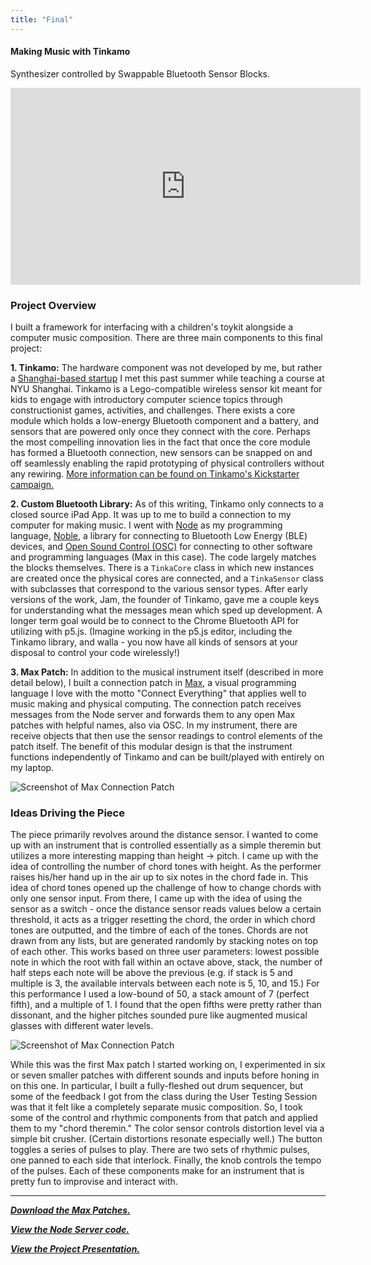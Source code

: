 ```yaml
---
title: "Final"
---
```

#### Making Music with Tinkamo

Synthesizer controlled by Swappable Bluetooth Sensor Blocks.

<iframe width="560" height="315" src="https://www.youtube.com/embed/PF2H8772oE4" frameborder="0" allow="accelerometer; autoplay; encrypted-media; gyroscope; picture-in-picture" allowfullscreen></iframe>

### Project Overview
I built a framework for interfacing with a children's toykit alongside a computer music composition. There are three main components to this final project:

**1. Tinkamo:** The hardware component was not developed by me, but rather a [Shanghai-based startup](https://www.tinkamo.com/home.html) I met this past summer while teaching a course at NYU Shanghai. Tinkamo is a Lego-compatible wireless sensor kit meant for kids to engage with introductory computer science topics through constructionist games, activities, and challenges. There exists a core module which holds  a low-energy Bluetooth component and a battery, and sensors that are powered only once they connect with the core. Perhaps the most compelling innovation lies in the fact that once the core module has formed a Bluetooth connection, new sensors can be snapped on and off seamlessly enabling the rapid prototyping of physical controllers without any rewiring. [More information can be found on Tinkamo's Kickstarter campaign.](https://www.kickstarter.com/projects/44540085/tinkamo-smart-building-blocks-for-future-creators)

**2. Custom Bluetooth Library:** As of this writing, Tinkamo only connects to a closed source iPad App. It was up to me to build a connection to my computer for making music. I went with [Node](https://nodejs.org/en/) as my programming language, [Noble](https://github.com/noble/noble), a library for connecting to Bluetooth Low Energy (BLE) devices, and [Open Sound Control (OSC)](http://opensoundcontrol.org/introduction-osc) for connecting to other software and programming languages (Max in this case). The code largely matches the blocks themselves. There is a `TinkaCore` class in which new instances are created once the physical cores are connected, and a `TinkaSensor` class with subclasses that correspond to the various sensor types. After early versions of the work, Jam, the founder of Tinkamo, gave me a couple keys for understanding what the messages mean which sped up development. A longer term goal would be to connect to the Chrome Bluetooth API for utilizing with p5.js. (Imagine working in the p5.js editor, including the Tinkamo library, and walla - you now have all kinds of sensors at your disposal to control your code wirelessly!)

**3. Max Patch:** In addition to the musical instrument itself (described in more detail below), I built a connection patch in [Max](https://cycling74.com/), a visual programming language I love with the motto "Connect Everything" that applies well to music making and physical computing. The connection patch receives messages from the Node server and forwards them to any open Max patches with helpful names, also via OSC. In my instrument, there are receive objects that then use the sensor readings to control elements of the patch itself. The benefit of this modular design is that the instrument functions independently of Tinkamo and can be built/played with entirely on my laptop.

![Screenshot of Max Connection Patch](https://huriphoonado.github.io/code-of-music/static/images/Tinkamo->Max.png)

### Ideas Driving the Piece
The piece primarily revolves around the distance sensor. I wanted to come up with an instrument that is controlled essentially as a simple theremin but utilizes a more interesting mapping than height -> pitch. I came up with the idea of controlling the number of chord tones with height. As the performer raises his/her hand up in the air up to six notes in the chord fade in. This idea of chord tones opened up the challenge of how to change chords with only one sensor input. From there, I came up with the idea of using the sensor as a switch - once the distance sensor reads values below a certain threshold, it acts as a trigger resetting the chord, the order in which chord tones are outputted, and the timbre of each of the tones. Chords are not drawn from any lists, but are generated randomly by stacking notes on top of each other. This works based on three user parameters: lowest possible note in which the root with fall within an octave above, stack, the number of half steps each note will be above the previous (e.g. if stack is 5 and multiple is 3, the available intervals between each note is 5, 10, and 15.) For this performance I used a low-bound of 50, a stack amount of 7 (perfect fifth), and a multiple of 1. I found that the open fifths were pretty rather than dissonant, and the higher pitches sounded pure like augmented musical glasses with different water levels.

![Screenshot of Max Connection Patch](https://huriphoonado.github.io/code-of-music/static/images/Final_Distance_Patch.png)

While this was the first Max patch I started working on, I experimented in six or seven smaller patches with different sounds and inputs before honing in on this one. In particular, I built a fully-fleshed out drum sequencer, but some of the feedback I got from the class during the User Testing Session was that it felt like a completely separate music composition. So, I took some of the control and rhythmic components from that patch and applied them to my "chord theremin." The color sensor controls distortion level via a simple bit crusher. (Certain distortions resonate especially well.) The button toggles a series of pulses to play. There are two sets of rhythmic pulses, one panned to each side that interlock. Finally, the knob controls the tempo of the pulses. Each of these components make for an instrument that is pretty fun to improvise and interact with.

***
***[Download the Max Patches.](https://github.com/Huriphoonado/code-of-music/tree/master/projects/Final)***

***[View the Node Server code.](https://github.com/NYUMusEdLab/tinkaMOD)***

***[View the Project Presentation.](https://docs.google.com/presentation/d/1CKsZJcUtMNrTxDIZyJs-KMVdHA6wRmRBr94kDVNzh10/edit?usp=sharing)***
